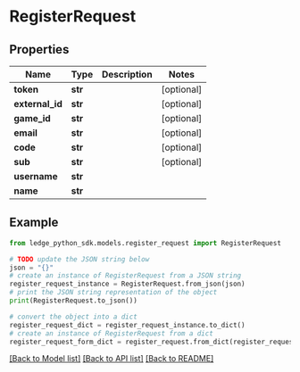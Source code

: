 # RegisterRequest


## Properties

Name | Type | Description | Notes
------------ | ------------- | ------------- | -------------
**token** | **str** |  | [optional] 
**external_id** | **str** |  | [optional] 
**game_id** | **str** |  | [optional] 
**email** | **str** |  | [optional] 
**code** | **str** |  | [optional] 
**sub** | **str** |  | [optional] 
**username** | **str** |  | 
**name** | **str** |  | 

## Example

```python
from ledge_python_sdk.models.register_request import RegisterRequest

# TODO update the JSON string below
json = "{}"
# create an instance of RegisterRequest from a JSON string
register_request_instance = RegisterRequest.from_json(json)
# print the JSON string representation of the object
print(RegisterRequest.to_json())

# convert the object into a dict
register_request_dict = register_request_instance.to_dict()
# create an instance of RegisterRequest from a dict
register_request_form_dict = register_request.from_dict(register_request_dict)
```
[[Back to Model list]](../README.md#documentation-for-models) [[Back to API list]](../README.md#documentation-for-api-endpoints) [[Back to README]](../README.md)



